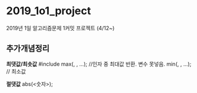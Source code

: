 # 2019_1o1_project
2019년 1일 알고리즘문제 1커밋 프로젝트 (4/12~)

## 추가개념정리
**최댓값/최솟값**
#include <algorithm> 
max(<int>, <int>, ...); //인자 중 최대값 반환. 변수 못넣음. 
min(<int>, <int>, ...); // 최소값
  
**절댓값**
abs(<숫자>);
